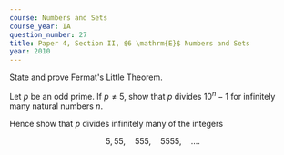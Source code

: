 ```yaml
---
course: Numbers and Sets
course_year: IA
question_number: 27
title: Paper 4, Section II, $6 \mathrm{E}$ Numbers and Sets
year: 2010
---
```




State and prove Fermat's Little Theorem.

Let $p$ be an odd prime. If $p \neq 5$, show that $p$ divides $10^{n}-1$ for infinitely many natural numbers $n$.

Hence show that $p$ divides infinitely many of the integers

$$5,55, \quad 555, \quad 5555, \quad \ldots .$$